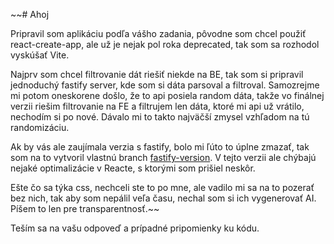 ~~# Ahoj

Pripravil som aplikáciu podľa vášho zadania, pôvodne som chcel použiť react-create-app, ale už je nejak pol roka deprecated, tak som sa rozhodol vyskúšať Vite.

Najprv som chcel filtrovanie dát riešiť niekde na BE, tak som si pripravil jednoduchý fastify server, kde som si dáta parsoval a filtroval. Samozrejme mi potom oneskorene došlo, že to api posiela random dáta, takže vo finálnej verzii riešim filtrovanie na FE a filtrujem len dáta, ktoré mi api už vrátilo, nechodím si po nové. Dávalo mi to takto najväčší zmysel vzhľadom na tú randomizáciu.

Ak by vás ale zaujímala verzia s fastify, bolo mi ľúto to úplne zmazať, tak som na to vytvoril vlastnú branch [fastify-version](https://github.com/t-havelka/simple-user-list/tree/fastify-version). V tejto verzii ale chýbajú nejaké optimalizácie v Reacte, s ktorými som prišiel neskôr.

Ešte čo sa týka css, nechceli ste to po mne, ale vadilo mi sa na to pozerať bez nich, tak aby som nepálil veľa času, nechal som si ich vygenerovať AI. Píšem to len pre transparentnosť.~~

Teším sa na vašu odpoveď a prípadné pripomienky ku kódu.
